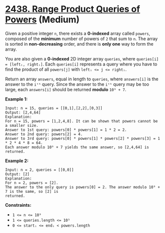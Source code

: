 # [2438. Range Product Queries of Powers][link] (Medium)

[link]: https://leetcode.com/problems/range-product-queries-of-powers/

Given a positive integer `n`, there exists a **0-indexed** array called `powers`, composed of the
**minimum** number of powers of `2` that sum to `n`. The array is sorted in **non-decreasing** order,
and there is **only one** way to form the array.

You are also given a **0-indexed** 2D integer array `queries`, where `queries[i] = [leftᵢ, rightᵢ]`.
Each `queries[i]` represents a query where you have to find the product of all `powers[j]` with
`leftᵢ <= j <= rightᵢ`.

Return an array  `answers`, equal in length to  `queries`, where  `answers[i]` is the answer to the
`iᵗʰ` query. Since the answer to the `iᵗʰ` query may be too large, each `answers[i]` should be
returned **modulo** `10⁹ + 7`.

**Example 1:**

```
Input: n = 15, queries = [[0,1],[2,2],[0,3]]
Output: [2,4,64]
Explanation:
For n = 15, powers = [1,2,4,8]. It can be shown that powers cannot be a smaller size.
Answer to 1st query: powers[0] * powers[1] = 1 * 2 = 2.
Answer to 2nd query: powers[2] = 4.
Answer to 3rd query: powers[0] * powers[1] * powers[2] * powers[3] = 1 * 2 * 4 * 8 = 64.
Each answer modulo 10⁹ + 7 yields the same answer, so [2,4,64] is returned.
```

**Example 2:**

```
Input: n = 2, queries = [[0,0]]
Output: [2]
Explanation:
For n = 2, powers = [2].
The answer to the only query is powers[0] = 2. The answer modulo 10⁹ + 7 is the same, so [2] is
returned.
```

**Constraints:**

- `1 <= n <= 10⁹`
- `1 <= queries.length <= 10⁵`
- `0 <= startᵢ <= endᵢ < powers.length`
